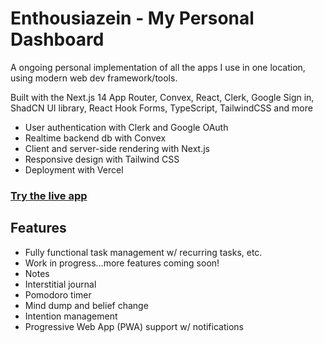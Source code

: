 # Enthousiazein - My Personal Dashboard

A ongoing personal implementation of all the apps I use in one location, using modern web dev framework/tools.

Built with the Next.js 14 App Router, Convex, React, Clerk, Google Sign in, ShadCN UI library, React Hook Forms, TypeScript, TailwindCSS and more
- User authentication with Clerk and Google OAuth
- Realtime backend db with Convex
- Client and server-side rendering with Next.js
- Responsive design with Tailwind CSS
- Deployment with Vercel

### [Try the live app](https://www.enthousiazein.me)

## Features

- Fully functional task management w/ recurring tasks, etc.
- Work in progress...more features coming soon!
- Notes
- Interstitial journal
- Pomodoro timer
- Mind dump and belief change
- Intention management
- Progressive Web App (PWA) support w/ notifications
